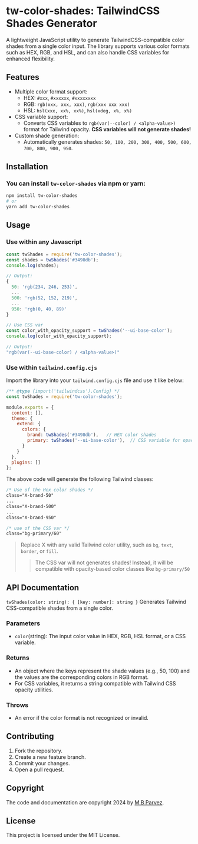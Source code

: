 # tw-color-shades: TailwindCSS Shades Generator

A lightweight JavaScript utility to generate TailwindCSS-compatible color shades from a single color input. The library supports various color formats such as HEX, RGB, and HSL, and can also handle CSS variables for enhanced flexibility.


## Features
- Multiple color format support:
    - HEX: `#xxx`, `#xxxxxx`, `#xxxxxxxx`
    - RGB: `rgb(xxx, xxx, xxx)`, `rgb(xxx xxx xxx)`
    - HSL: `hsl(xxx, xx%, xx%)`, `hsl(xdeg, x%, x%)`
- CSS variable support:
    - Converts CSS variables to `rgb(var(--color) / <alpha-value>)` format for Tailwind opacity. **CSS variables will not generate shades!**
- Custom shade generation:
    - Automatically generates shades: `50, 100, 200, 300, 400, 500, 600, 700, 800, 900, 950`.


## Installation

### You can install `tw-color-shades` via npm or yarn:

```bash
npm install tw-color-shades
# or
yarn add tw-color-shades
```

## Usage

### Use within any Javascript

```js
const twShades = require('tw-color-shades');
const shades = twShades('#3498db');
console.log(shades);

// Output:
{
  50: 'rgb(234, 246, 253)',
  ...
  500: 'rgb(52, 152, 219)',
  ...
  950: 'rgb(0, 40, 89)'
}

// Use CSS var
const color_with_opacity_support = twShades('--ui-base-color');
console.log(color_with_opacity_support);

// Output:
"rgb(var(--ui-base-color) / <alpha-value>)"
```

### Use within `tailwind.config.cjs`

Import the library into your `tailwind.config.cjs` file and use it like below:

```js
/** @type {import('tailwindcss').Config} */
const twShades = require('tw-color-shades');

module.exports = {
  content: [],
  theme: {
    extend: {
      colors: {
        brand: twShades('#3498db'),   // HEX color shades
        primary: twShades('--ui-base-color'),  // CSS variable for opacity
      }
    }
  },
  plugins: []
};
```
The above code will generate the following Tailwind classes:

```css
/* Use of the Hex color shades */
class="X-brand-50"
...
class="X-brand-500"
...
class="X-brand-950"

/* use of the CSS var */
class="bg-primary/60"
```
> Replace X with any valid Tailwind color utility, such as `bg`, `text`, `border`, or `fill`.
>> The CSS var will not generates shades! Instead, it will be compatible with opacity-based color classes like `bg-primary/50`


## API Documentation
`twShades(color: string): { [key: number]: string }`
Generates Tailwind CSS-compatible shades from a single color.

### Parameters
- `color`(string): The input color value in HEX, RGB, HSL format, or a CSS variable.

### Returns
- An object where the keys represent the shade values (e.g., 50, 100) and the values are the corresponding colors in RGB format.
- For CSS variables, it returns a string compatible with Tailwind CSS opacity utilities.

### Throws
- An error if the color format is not recognized or invalid.


## Contributing
1. Fork the repository.
2. Create a new feature branch.
3. Commit your changes.
4. Open a pull request.


## **Copyright**

The code and documentation are copyright 2024 by [M B Parvez](https://www.mbparvez.me).

## **License**

This project is licensed under the MIT License.